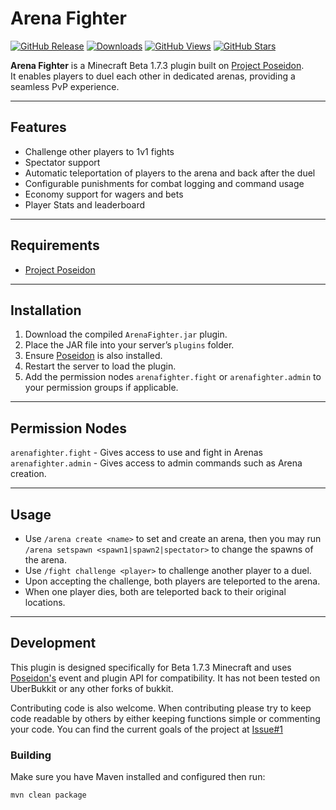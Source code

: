 # Arena Fighter

[![GitHub Release](https://img.shields.io/github/v/release/Garsooon/Arena-Fighter?label=release)](https://github.com/Garsooon/Arena-Fighter/releases/latest)
[![Downloads](https://img.shields.io/github/downloads/Garsooon/Arena-Fighter/total.svg?style=flat)](https://github.com/Garsooon/Arena-Fighter/releases)
[![GitHub Views](https://komarev.com/ghpvc/?username=Garsooon&label=Views&color=blue&style=flat)](https://github.com/Garsooon/Arena-Fighter)
[![GitHub Stars](https://img.shields.io/github/stars/Garsooon/Arena-Fighter?style=social)](https://github.com/Garsooon/Arena-Fighter/stargazers)

**Arena Fighter** is a Minecraft Beta 1.7.3 plugin built on [Project Poseidon](https://github.com/retromcorg/Project-Poseidon).  
It enables players to duel each other in dedicated arenas, providing a seamless PvP experience.

---

## Features

- Challenge other players to 1v1 fights
- Spectator support
- Automatic teleportation of players to the arena and back after the duel
- Configurable punishments for combat logging and command usage
- Economy support for wagers and bets
- Player Stats and leaderboard

---

## Requirements

- [Project Poseidon](https://github.com/retromcorg/Project-Poseidon)

---

## Installation

1. Download the compiled `ArenaFighter.jar` plugin.
2. Place the JAR file into your server’s `plugins` folder.
3. Ensure [Poseidon](https://github.com/retromcorg/Project-Poseidon) is also installed.
4. Restart the server to load the plugin.
5. Add the permission nodes `arenafighter.fight` or `arenafighter.admin` to your permission groups if applicable.

---

## Permission Nodes

`arenafighter.fight` - Gives access to use and fight in Arenas
`arenafighter.admin` - Gives access to admin commands such as Arena creation.

---

## Usage

- Use `/arena create <name>` to set and create an arena, then you may run</br>
`/arena setspawn <spawn1|spawn2|spectator>` to change the spawns of the arena.
- Use `/fight challenge <player>` to challenge another player to a duel.
- Upon accepting the challenge, both players are teleported to the arena.
- When one player dies, both are teleported back to their original locations.

---

## Development

This plugin is designed specifically for Beta 1.7.3 Minecraft and uses [Poseidon's](https://github.com/retromcorg/Project-Poseidon) event and plugin API for compatibility. It has not been tested on UberBukkit or any other forks of bukkit.

Contributing code is also welcome. When contributing please try to keep code readable by others by either keeping functions simple or commenting your code. You can find the current goals of the project at [Issue#1](https://github.com/Garsooon/Arena-Fighter/issues/1)

### Building

Make sure you have Maven installed and configured then run:

```bash
mvn clean package
